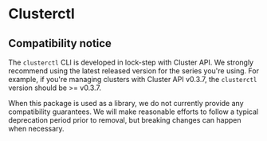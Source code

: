 # Clusterctl

## Compatibility notice

The `clusterctl` CLI is developed in lock-step with Cluster API. We strongly recommend using the latest released version for the series you're using. For example, if you're managing clusters with Cluster API v0.3.7, the `clusterctl` version should be >= v0.3.7.

When this package is used as a library, we do not currently provide any compatibility guarantees. We will make reasonable efforts to follow a typical deprecation period prior to removal, but breaking changes can happen when necessary.
